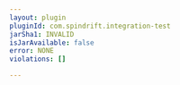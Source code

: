 ```yaml
---
layout: plugin
pluginId: com.spindrift.integration-test
jarSha1: INVALID
isJarAvailable: false
error: NONE
violations: []

---
```

